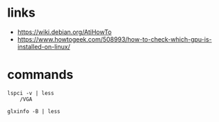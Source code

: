 # links

- https://wiki.debian.org/AtiHowTo
- https://www.howtogeek.com/508993/how-to-check-which-gpu-is-installed-on-linux/

# commands

    lspci -v | less
        /VGA

    glxinfo -B | less
